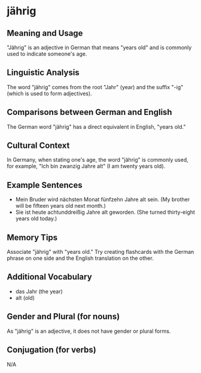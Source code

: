 # jährig
## Meaning and Usage
"Jährig" is an adjective in German that means "years old" and is commonly used to indicate someone's age.

## Linguistic Analysis
The word "jährig" comes from the root "Jahr" (year) and the suffix "-ig" (which is used to form adjectives).

## Comparisons between German and English
The German word "jährig" has a direct equivalent in English, "years old."

## Cultural Context
In Germany, when stating one's age, the word "jährig" is commonly used, for example, "Ich bin zwanzig Jahre alt" (I am twenty years old).

## Example Sentences
- Mein Bruder wird nächsten Monat fünfzehn Jahre alt sein. (My brother will be fifteen years old next month.)
- Sie ist heute achtunddreißig Jahre alt geworden. (She turned thirty-eight years old today.)

## Memory Tips
Associate "jährig" with "years old." Try creating flashcards with the German phrase on one side and the English translation on the other.

## Additional Vocabulary
- das Jahr (the year)
- alt (old)

## Gender and Plural (for nouns)
As "jährig" is an adjective, it does not have gender or plural forms.

## Conjugation (for verbs)
N/A